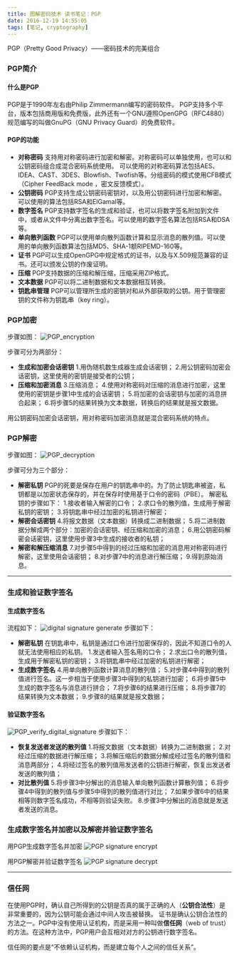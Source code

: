 ```yaml
---
title: 图解密码技术 读书笔记：PGP
date: 2016-12-19 14:55:05
tags: [笔记, cryptography]
---
```


PGP（Pretty Good Privacy）——密码技术的完美组合

### PGP简介
#### 什么是PGP
PGP是于1990年左右由Philip Zimmermann编写的密码软件。
PGP支持多个平台，版本包括商用版和免费版，此外还有一个GNU遵照OpenGPG（RFC4880）规范编写的叫做GnuPG（GNU Privacy Guard）的免费软件。

#### PGP的功能
+ **对称密码**
  支持用对称密码进行加密和解密。对称密码可以单独使用，也可以和公钥密码组合成混合密码系统使用。
  可以使用的对称密码算法包括AES、IDEA、CAST、3DES、Blowfish、Twofish等。分组密码的模式使用CFB模式（Cipher FeedBack mode ，密文反馈模式）。
+ **公钥密码**
  PGP支持生成公钥密码密钥对，以及用公钥密码进行加密和解密。可以使用的算法包括RSA和ElGamal等。
+ **数字签名**
  PGP支持数字签名的生成和验证，也可以将数字签名附加到文件中，或者从文件中分离出数字签名。可以使用的数字签名算法包括RSA和DSA等。
+ **单向散列函数**
  PGP可以使用单向散列函数计算和显示消息的散列值。可以使用的单向散列函数算法包括MD5、SHA-1额RIPEMD-160等。
+ **证书**
  PGP可以生成OpenGPG中规定格式的证书，以及与X.509规范兼容的证书。还可以颁发公钥的作废证明。
+ **压缩**
  PGP支持数据的压缩和解压缩，压缩采用ZIP格式。
+ **文本数据**
  PGP可以将二进制数据和文本数据相互转换。
+ **钥匙串管理**
  PGP可以管理所生成的密钥对和从外部获取的公钥。用于管理密钥的文件称为钥匙串（key ring）。


### PGP加密
步骤如图：
![PGP_encryption](/sourcepictures/20161219/PGP_encryption.png)

步骤可分为两部分：
+ **生成和加密会话密钥**
  1.用伪随机数生成器生成会话密钥；
  2.用公钥密码加密会话密钥，这里使用的密钥是接受者的公钥；
+ **压缩和加密消息**
  3.压缩消息；
  4.使用对称密码对压缩的消息进行加密，这里使用的密钥是步骤1中生成的会话密钥；
  5.将加密的会话密钥与加密的消息拼合起来；
  6.将步骤5的结果转换为文本数据，转换后的结果就是报文数据。

用公钥密码加密会话密钥，用对称密码加密消息就是混合密码系统的特点。

### PGP解密
步骤如图：
![PGP_decryption](/sourcepictures/20161219/PGP_decryption.png)

步骤可分为三个部分：
+ **解密私钥**
  PGP的死要是保存在用户的钥匙串中的。为了防止钥匙串被盗，私钥都是以加密状态保存的，并在保存时使用基于口令的密码（PBE）。
  解密私钥的步骤如下：
  1.接收者输入解密的口令；
  2.求口令的散列值，生成用于解密私钥的密钥；
  3.将钥匙串中经过加密的私钥进行解密； 
+ **解密会话密钥**
  4.将报文数据（文本数据）转换成二进制数据；
  5.将二进制数据分解成两个部分：加密的会话密钥、经压缩和加密的消息；
  6.用公钥密码解密会话密钥，这里使用步骤3中生成的接收者的私钥；
+ **解密和解压缩消息**
  7.对步骤5中得到的经过压缩和加密的消息用对称密码进行解密，这里使用会话密钥；
  8.对步骤7中的消息进行解压缩；
  9.得到原始消息。

---

### 生成和验证数字签名
#### 生成数字签名
流程如下：
![digital signature generate](/sourcepictures/20161219/PGP_generate_digital_signature.png)
步骤如下：
+ **解密私钥**
  在钥匙串中，私钥是通过口令进行加密保存的，因此不知道口令的人就无法使用相应的私钥。
  1.发送者输入签名用的口令；
  2.求出口令的散列值，生成用于解密私钥的密钥；
  3.将钥匙串中经过加密的私钥进行解密；
+ **生成数字签名**
  4.用单向散列函数计算消息的散列值；
  5.对步骤4中得到的散列值进行签名。这一步相当于使用步骤3中得到的私钥进行加密；
  6.将步骤5中生成的数字签名与消息进行拼合；
  7.将步骤6的结果进行压缩；
  8.将步骤7的结果转换为文本数据；
  9.步骤8的结果就是报文数据；

#### 验证数字签名
![PGP_verify_digital_signature](/sourcepictures/20161219/PGP_verify_digital_signature.png)
步骤如下：
+ **恢复发送者发送的散列值**
  1.将报文数据（文本数据）转换为二进制数据；
  2.对经过压缩的数据进行解压缩；
  3.将解压缩后的数据分解成经过签名的散列值和消息两部分；
  4.将经过签名的散列值用发送者的公钥进行解密，恢复出发送者发送的散列值；
+ **对比散列值**
  5.将步骤3中分解出的消息输入单向散列函数计算散列值；
  6.将步骤4中得到的散列值与步骤5中得到的散列值进行对比；
  7.如果步骤6中的结果相等则数字签名成功，不相等则验证失败。
  8.步骤3中分解出的消息就是发送者发送的消息。

### 生成数字签名并加密以及解密并验证数字签名
用PGP生成数字签名并加密
![PGP signature encrypt](/sourcepictures/20161219/PGP_signature_encrypt.png)

用PGP解密并验证数字签名
![PGP signature decrypt](/sourcepictures/20161219/PGP_signature_decrypt.png)

---

### 信任网
在使用PGP时，确认自己所得到的公钥是否真的属于正确的人（**公钥合法性**）是非常重要的，因为公钥可能会通过中间人攻击被替换。
证书是确认公钥合法性的方法之一。PGP中没有使用认证机构，而是采用一种叫做**信任网**（web of trust）的方法。在这种方法中，PGP用户会互相对对方的公钥进行数字签名。

信任网的要点是“不依赖认证机构，而是建立每个人之间的信任关系”。

















